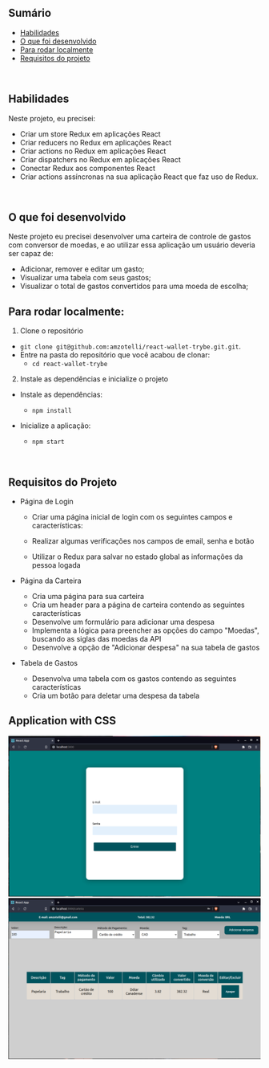 ## Sumário

- [Habilidades](#habilidades)
- [O que foi desenvolvido](#o-que-foi-desenvolvido)
- [Para rodar localmente](#para-rodar-localmente)
- [Requisitos do projeto](#requisitos-do-projeto)

<br>

## Habilidades

Neste projeto, eu precisei:
  * Criar um store Redux em aplicações React
  * Criar reducers no Redux em aplicações React
  * Criar actions no Redux em aplicações React
  * Criar dispatchers no Redux em aplicações React
  * Conectar Redux aos componentes React
  * Criar actions assíncronas na sua aplicação React que faz uso de Redux.

  <br>

## O que foi desenvolvido 

Neste projeto eu precisei desenvolver uma carteira de controle de gastos com conversor de moedas, e ao utilizar essa aplicação um usuário deveria ser capaz de:
  - Adicionar, remover e editar um gasto;
  - Visualizar uma tabela com seus gastos;
  - Visualizar o total de gastos convertidos para uma moeda de escolha;

  ## Para rodar localmente:

1. Clone o repositório
  * `git clone git@github.com:amzotelli/react-wallet-trybe.git.git`.
  * Entre na pasta do repositório que você acabou de clonar:
    * `cd react-wallet-trybe`

2. Instale as dependências e inicialize o projeto
  * Instale as dependências:
    * `npm install`

  * Inicialize a aplicação:
    * `npm start`

<br>

## Requisitos do Projeto

- Página de Login
  - Criar uma página inicial de login com os seguintes campos e características:  
  
  - Realizar algumas verificações nos campos de email, senha e botão
  - Utilizar o Redux para salvar no estado global as informações da pessoa logada

- Página da Carteira
  - Cria uma página para sua carteira 
  - Cria um header para a página de carteira contendo as seguintes características
  - Desenvolve um formulário para adicionar uma despesa
  - Implementa a lógica para preencher as opções do campo "Moedas", buscando as siglas das moedas da API
  - Desenvolve a opção de "Adicionar despesa" na sua tabela de gastos

- Tabela de Gastos
  - Desenvolva uma tabela com os gastos contendo as seguintes características
  - Cria um botão para deletar uma despesa da tabela

## Application with CSS

![preview login](https://github.com/amzotelli/react-wallet-trybe/blob/main/preview-login.png?raw=true)
![preview wallet](https://github.com/amzotelli/react-wallet-trybe/blob/main/preview-carteira.png?raw=true)
